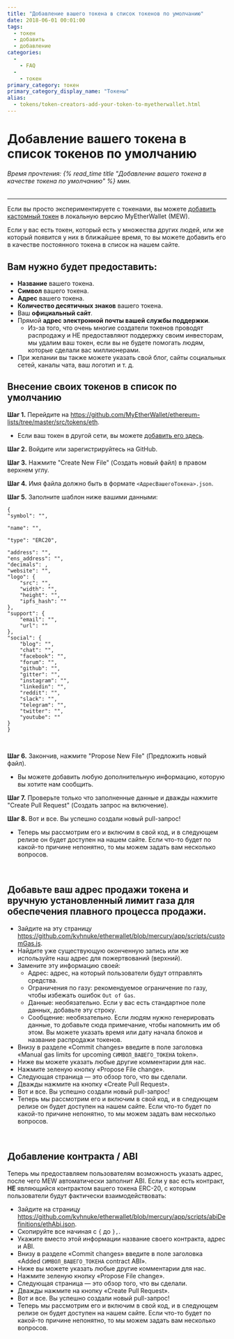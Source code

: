 ```yaml
---
title: "Добавление вашего токена в список токенов по умолчанию"
date: 2018-06-01 00:01:00
tags:
  - токен
  - добавить
  - добавление
categories:
  - 
    - FAQ
  - 
    - токен
primary_category: токен
primary_category_display_name: "Токены"
alias:
  - tokens/token-creators-add-your-token-to-myetherwallet.html
---
```


# __Добавление вашего токена в список токенов по умолчанию__
###### Время прочтения: {% read_time title "Добавление вашего токена в качестве токена по умолчанию" %} мин.
***

Если вы просто экспериментируете с токенами, вы можете [добавить кастомный токен](/@@@@@@/tokens/how-to-add-custom-token/) в локальную версию MyEtherWallet (MEW).

Если у вас есть токен, который есть у множества других людей, или же который появится у них в ближайшее время, то вы можете добавить его в качестве постоянного токена в список на нашем сайте.



## __Вам нужно будет предоставить:__

* **Название** вашего токена.
* **Символ** вашего токена.
* **Адрес** вашего токена.
* **Количество десятичных знаков** вашего токена.
* Ваш **официальный сайт**.
* Прямой **адрес электронной почты вашей службы поддержки**.
    * Из-за того, что очень многие создатели токенов проводят распродажу и НЕ предоставляют поддержку своим инвесторам, мы удалим ваш токен, если вы не будете помогать людям, которые сделали вас миллионерами.
* При желании вы также можете указать свой блог, сайты социальных сетей, каналы чата, ваш логотип и т. д.



## __Внесение своих токенов в список по умолчанию__



**Шаг 1.** Перейдите на https://github.com/MyEtherWallet/ethereum-lists/tree/master/src/tokens/eth.

 * Если ваш токен в другой сети, вы можете [добавить его здесь](https://github.com/MyEtherWallet/ethereum-lists/tree/master/src/tokens).



**Шаг 2.** Войдите или зарегистрируйтесь на GitHub.



**Шаг 3.** Нажмите "Create New File" (Создать новый файл) в правом верхнем углу.



**Шаг 4.** Имя файла должно быть в формате `<АдресВашегоТокена>.json`.



**Шаг 5.** Заполните шаблон ниже вашими данными:

    {
    "symbol": "",
    
    "name": "",
    
    "type": "ERC20",
    
    "address": "",
    "ens_address": "",
    "decimals": ,
    "website": "",
    "logo": {
        "src": "",
        "width": "",
        "height": "",
        "ipfs_hash": ""
    },
    "support": {
        "email": "",
        "url": ""
    },
    "social": {
        "blog": "",
        "chat": "",
        "facebook": "",
        "forum": "",
        "github": "",
        "gitter": "",
        "instagram": "",
        "linkedin": "",
        "reddit": "",
        "slack": "",
        "telegram": "",
        "twitter": "",
        "youtube": ""
    }
    }

<br>



**Шаг 6.** Закончив, нажмите "Propose New File" (Предложить новый файл).



* Вы можете добавить любую дополнительную информацию, которую вы хотите нам сообщить.



**Шаг 7.** Проверьте только что заполненные данные и дважды нажмите "Create Pull Request" (Создать запрос на включение).



**Шаг 8.** Вот и все. Вы успешно создали новый pull-запрос!

* Теперь мы рассмотрим его и включим в свой код, и в следующем релизе он будет доступен на нашем сайте. Если что-то будет по какой-то причине непонятно, то мы можем задать вам несколько вопросов.

<br>

## __Добавьте ваш адрес продажи токена и вручную установленный лимит газа для обеспечения плавного процесса продажи.__
* Зайдите на эту страницу https://github.com/kvhnuke/etherwallet/blob/mercury/app/scripts/customGas.js.
* Найдите уже существующую оконченную запись или же используйте наш адрес для пожертвований (верхний).
* Замените эту информацию своей:
    * Адрес: адрес, на который пользователи будут отправлять средства.
    * Ограничения по газу: рекомендуемое ограничение по газу, чтобы избежать ошибок `Out of Gas`.
    * Данные: необязательно. Если у вас есть стандартное поле данных, добавьте эту строку.
    * Сообщение: необязательно. Если людям нужно генерировать данные, то добавьте сюда примечание, чтобы напомнить им об этом. Вы можете указать время или дату начала блоков и название распродажи токенов.
* Внизу в разделе «Commit changes» введите в поле заголовка «Manual gas limits for upcoming `СИМВОЛ_ВАШЕГО_ТОКЕНА` token».
* Ниже вы можете указать любые другие комментарии для нас.
* Нажмите зеленую кнопку «Propose File change».
* Следующая страница — это обзор того, что вы сделали.
* Дважды нажмите на кнопку «Create Pull Request».
* Вот и все. Вы успешно создали новый pull-запрос!
* Теперь мы рассмотрим его и включим в свой код, и в следующем релизе он будет доступен на нашем сайте. Если что-то будет по какой-то причине непонятно, то мы можем задать вам несколько вопросов.

<br>

## __Добавление контракта / ABI__
Теперь мы предоставляем пользователям возможность указать адрес, после чего MEW автоматически заполнит ABI. Если у вас есть контракт, **НЕ** являющийся контрактом вашего токена ERC-20, с которым пользователи будут фактически взаимодействовать:

* Зайдите на страницу https://github.com/kvhnuke/etherwallet/blob/mercury/app/scripts/abiDefinitions/ethAbi.json.
* Скопируйте все начиная с `{` до `},`.
* Укажите вместо этой информации название своего контракта, адрес и ABI.
* Внизу в разделе «Commit changes» введите в поле заголовка «Added `СИМВОЛ_ВАШЕГО_ТОКЕНА` contract ABI».
* Ниже вы можете указать любые другие комментарии для нас.
* Нажмите зеленую кнопку «Propose File change».
* Следующая страница — это обзор того, что вы сделали.
* Дважды нажмите на кнопку «Create Pull Request».
* Вот и все. Вы успешно создали новый pull-запрос!
* Теперь мы рассмотрим его и включим в свой код, и в следующем релизе он будет доступен на нашем сайте. Если что-то будет по какой-то причине непонятно, то мы можем задать вам несколько вопросов.